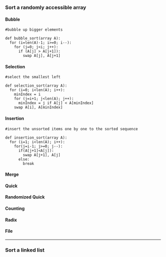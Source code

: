 ### Sort a randomly accessible array

#### Bubble

```
#bubble up bigger elements

def bubble_sort(array A):
  for (i=len(A)-1; i>=0; i--):
    for (j=0; j<i; j++):
      if (A[j] > A[j+1]):
        swap A[j], A[j+1]
```


#### Selection

```
#select the smallest left

def selection_sort(array A):
  for (i=0; i<len(A); i++):
    minIndex = i
    for (j=i+1; j<len(A); j++):
      minIndex = j if A[j] < A[minIndex]
    swap A[i], A[minIndex]
```


#### Insertion

```
#insert the unsorted items one by one to the sorted sequence

def insertion_sort(array A):
  for (i=1; i<len(A); i++):
    for(j=i-1; j>=0; j--):
      if(A[j+1]<A[j]):
        swap A[j+1], A[j]
      else:
        break
```


#### Merge


#### Quick


#### Randomized Quick


#### Counting


#### Radix


#### File



---

### Sort a linked list
